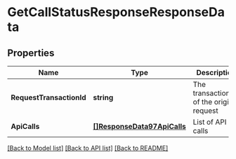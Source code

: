 # GetCallStatusResponseResponseData

## Properties
Name | Type | Description | Notes
------------ | ------------- | ------------- | -------------
**RequestTransactionId** | **string** | The transaction_id of the original request | [default to null]
**ApiCalls** | [**[]ResponseData97ApiCalls**](ResponseData97_api_calls.md) | List of API calls | [default to null]

[[Back to Model list]](../README.md#documentation-for-models) [[Back to API list]](../README.md#documentation-for-api-endpoints) [[Back to README]](../README.md)

